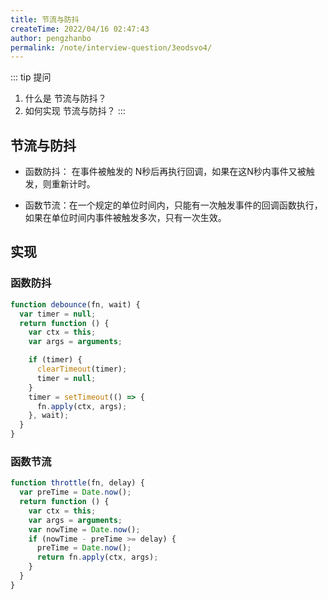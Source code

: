 ```yaml
---
title: 节流与防抖
createTime: 2022/04/16 02:47:43
author: pengzhanbo
permalink: /note/interview-question/3eodsvo4/
---
```


::: tip 提问
1. 什么是 节流与防抖？
2. 如何实现 节流与防抖？
:::

## 节流与防抖

- 函数防抖： 在事件被触发的 N秒后再执行回调，如果在这N秒内事件又被触发，则重新计时。

- 函数节流：在一个规定的单位时间内，只能有一次触发事件的回调函数执行，如果在单位时间内事件被触发多次，只有一次生效。

## 实现

### 函数防抖

``` js
function debounce(fn, wait) {
  var timer = null;
  return function () {
    var ctx = this;
    var args = arguments;

    if (timer) {
      clearTimeout(timer);
      timer = null;
    }
    timer = setTimeout(() => {
      fn.apply(ctx, args);
    }, wait);
  }
}
```

### 函数节流

``` js
function throttle(fn, delay) {
  var preTime = Date.now();
  return function () {
    var ctx = this;
    var args = arguments;
    var nowTime = Date.now();
    if (nowTime - preTime >= delay) {
      preTime = Date.now();
      return fn.apply(ctx, args);
    }
  }
}
```
